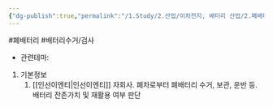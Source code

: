 ```yaml
---
{"dg-publish":true,"permalink":"/1.Study/2.산업/이차전지, 배터리 산업/2.폐배터리/종목/인선모터스/","created":"2024-11-20T21:02:27.636+09:00","updated":"2025-06-03T20:07:21.421+09:00"}
---
```


#폐배터리 #배터리수거/검사




- 관련테마: 


1. 기본정보
	1. [[인선이엔티\|인선이엔티]] 자회사. 폐차로부터 폐배터리 수거, 보관, 운반 등. 배터리 잔존가치 및 재활용 여부 판단



